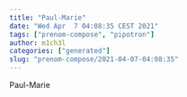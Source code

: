 ```yaml
---
title: "Paul-Marie"
date: "Wed Apr  7 04:08:35 CEST 2021"
tags: ["prenom-compose", "pipotron"]
author: m1ch3l
categories: ["generated"]
slug: "prenom-compose/2021-04-07-04:08:35"
---
```


Paul-Marie
